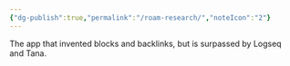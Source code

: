 ```yaml
---
{"dg-publish":true,"permalink":"/roam-research/","noteIcon":"2"}
---
```


The app that invented blocks and backlinks, but is surpassed by Logseq and Tana.
